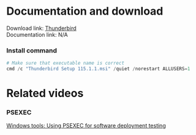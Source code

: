 # Documentation and download
Download link: [Thunderbird](https://www.thunderbird.net/en-US/thunderbird/all/#E) <br />
Documentation link: N/A

### Install command
```powershell
# Make sure that executable name is correct
cmd /c "Thunderbird Setup 115.1.1.msi" /quiet /norestart ALLUSERS=1
```

# Related videos
###  PSEXEC
[Windows tools: Using PSEXEC for software deployment testing](https://youtu.be/9ywdTna_TLc) <br />

